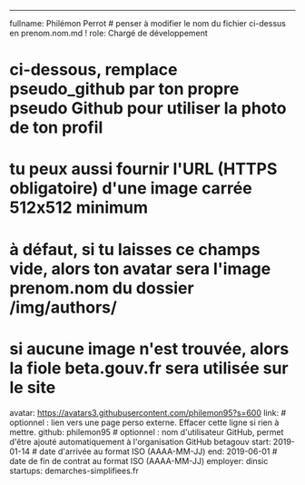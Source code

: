 ---
fullname: Philémon Perrot # penser à modifier le nom du fichier ci-dessus en prenom.nom.md !
role:  Chargé de développement
# ci-dessous, remplace pseudo_github par ton propre pseudo Github pour utiliser la photo de ton profil
# tu peux aussi fournir l'URL (HTTPS obligatoire) d'une image carrée 512x512 minimum
# à défaut, si tu laisses ce champs vide, alors ton avatar sera l'image prenom.nom du dossier /img/authors/
# si aucune image n'est trouvée, alors la fiole beta.gouv.fr sera utilisée sur le site
avatar: https://avatars3.githubusercontent.com/philemon95?s=600
link: # optionnel : lien vers une page perso externe. Effacer cette ligne si rien à mettre.
github: philemon95 # optionnel : nom d'utilisateur GitHub, permet d'être ajouté automatiquement à l'organisation GitHub betagouv
start: 2019-01-14 # date d'arrivée au format ISO (AAAA-MM-JJ)
end: 2019-06-01 # date de fin de contrat au format ISO (AAAA-MM-JJ)
employer:  dinsic
startups:  demarches-simplifiees.fr
